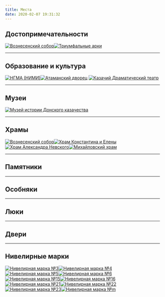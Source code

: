 ```yaml
---
title: Места
date: 2020-02-07 19:31:32
---
```

## Достопримечательности
[![Вознесенский собор](sobor/image-thumbnail.jpg#thumbnail "Вознесенский собор")](./sobor)[![Триумфальные арки](arki/image-thumbnail.jpg#thumbnail "Триумфальные арки")](./arki)
***
## Образование и культура
[![НГМА (НИМИ)](nimi/image-thumbnail.jpg#thumbnail "НГМА (НИМИ)")](./nimi)[![Атаманский дворец](ataman/image-thumbnail.jpg#thumbnail "Атаманский дворец")](./ataman) [![Казачий Драматический театр](teatr/image-thumbnail.jpg#thumbnail "Казачий Драматический театр")](./teatr)
***
## Музеи
[![Музей истории Донского казачества](museum/image-thumbnail.jpg#thumbnail "Музей истории Донского казачества")](./museum)
***
## Храмы
[![Вознесенский собор](sobor/image-thumbnail.jpg#thumbnail "Вознесенский собор")](./sobor)[![Храм Константина и Елены](khramy/konst-elena-image-thumbnail.jpg#thumbnail "Храм Константина и Елены")](./khramy#konstantin-elena)[![Храм Александра Невского](khramy/nevskogo-image-thumbnail.jpg#thumbnail "Храм Александра Невского")](./khramy#aleksandr-nevskiy)[![Михайловский храм](khramy/mikhailovskiy-image-thumbnail.jpg#thumbnail "Михайловский храм")](./khramy#mikhailovskiy)
***
## Памятники
***
## Особняки
***
## Люки
***
## Двери
***
## Нивелирные марки
[![Нивелирная марка №3](marki/3.jpg#thumbnail "Нивелирная марка №3")](./marki#3)[![Нивелирная марка №4](marki/4.jpg#thumbnail "Нивелирная марка №4")](./marki#4)[![Нивелирная марка №5](marki/5.jpg#thumbnail "Нивелирная марка №5")](./marki#5)[![Нивелирная марка №6](marki/6.jpg#thumbnail "Нивелирная марка №6")](./marki#6)[![Нивелирная марка №15](marki/15.jpg#thumbnail "Нивелирная марка №15")](./marki#15)[![Нивелирная марка №16](marki/16.jpg#thumbnail "Нивелирная марка №16")](./marki#16)[![Нивелирная марка №21](marki/21.jpg#thumbnail "Нивелирная марка №21")](./marki#21)[![Нивелирная марка №22](marki/22.jpg#thumbnail "Нивелирная марка №22")](./marki#22)[![Нивелирная марка №23](marki/23.jpg#thumbnail "Нивелирная марка №23")](./marki#23)[![Нивелирная марка №m](marki/m.jpg#thumbnail "Нивелирная марка №m")](./marki#m)
